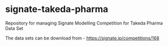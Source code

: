# signate-takeda-pharma
Repository for managing Signate Modelling Competition for Takeda Pharma Data Set



The data sets can be download from - https://signate.jp/competitions/168
